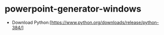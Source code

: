 # powerpoint-generator-windows

- Download Python:[https://www.python.org/downloads/release/python-384/]
